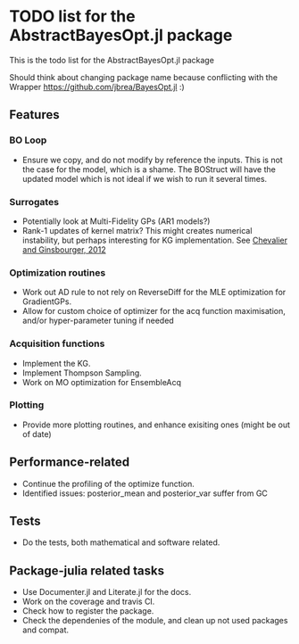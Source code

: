 # TODO list for the AbstractBayesOpt.jl package
This is the todo list for the AbstractBayesOpt.jl package

Should think about changing package name because conflicting with the Wrapper https://github.com/jbrea/BayesOpt.jl :)

## Features

### BO Loop
- Ensure we copy, and do not modify by reference the inputs. This is not the case for the model, which is a shame. 
    The BOStruct will have the updated model which is not ideal if we wish to run it several times.

### Surrogates
- Potentially look at Multi-Fidelity GPs (AR1 models?)
- Rank-1 updates of kernel matrix? This might creates numerical instability, but perhaps interesting for KG implementation. See [Chevalier and Ginsbourger, 2012](https://arxiv.org/abs/1203.6452)


### Optimization routines
- Work out AD rule to not rely on ReverseDiff for the MLE optimization for GradientGPs.
- Allow for custom choice of optimizer for the acq function maximisation, and/or hyper-parameter tuning if needed

### Acquisition functions
- Implement the KG. 
- Implement Thompson Sampling.
- Work on MO optimization for EnsembleAcq

### Plotting
- Provide more plotting routines, and enhance exisiting ones (might be out of date)

## Performance-related 
- Continue the profiling of the optimize function.
- Identified issues: posterior_mean and posterior_var suffer from GC

## Tests
- Do the tests, both mathematical and software related.

## Package-julia related tasks
- Use Documenter.jl and Literate.jl for the docs.
- Work on the coverage and travis CI.
- Check how to register the package.
- Check the dependenies of the module, and clean up not used packages and compat.
